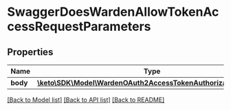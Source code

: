# SwaggerDoesWardenAllowTokenAccessRequestParameters

## Properties
Name | Type | Description | Notes
------------ | ------------- | ------------- | -------------
**body** | [**\keto\SDK\Model\WardenOAuth2AccessTokenAuthorizationRequest**](WardenOAuth2AccessTokenAuthorizationRequest.md) |  | [optional] 

[[Back to Model list]](../README.md#documentation-for-models) [[Back to API list]](../README.md#documentation-for-api-endpoints) [[Back to README]](../README.md)


